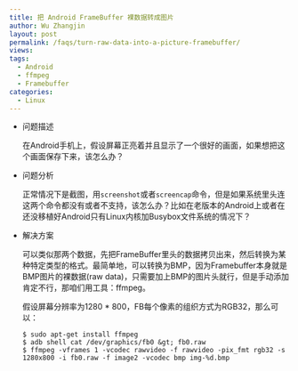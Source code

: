 ```yaml
---
title: 把 Android FrameBuffer 裸数据转成图片
author: Wu Zhangjin
layout: post
permalink: /faqs/turn-raw-data-into-a-picture-framebuffer/
views:
tags:
  - Android
  - ffmpeg
  - Framebuffer
categories:
  - Linux
---
```

* 问题描述

  在Android手机上，假设屏幕正亮着并且显示了一个很好的画面，如果想把这个画面保存下来，该怎么办？

* 问题分析

  正常情况下是截图，用`screenshot`或者`screencap`命令，但是如果系统里头连这两个命令都没有或者不支持，该怎么办？比如在老版本的Android上或者在还没移植好Android只有Linux内核加Busybox文件系统的情况下？

* 解决方案

  可以类似那两个数据，先把FrameBuffer里头的数据拷贝出来，然后转换为某种特定类型的格式。最简单地，可以转换为BMP，因为Framebuffer本身就是BMP图片的裸数据(raw data)，只需要加上BMP的图片头就行，但是手动添加肯定不行，那咱们用工具：ffmpeg。

  假设屏幕分辨率为1280 * 800，FB每个像素的组织方式为RGB32，那么可以：

      $ sudo apt-get install ffmpeg
      $ adb shell cat /dev/graphics/fb0 &gt; fb0.raw
      $ ffmpeg -vframes 1 -vcodec rawvideo -f rawvideo -pix_fmt rgb32 -s 1280x800 -i fb0.raw -f image2 -vcodec bmp img-%d.bmp
